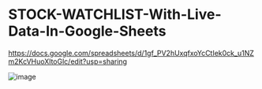 # STOCK-WATCHLIST-With-Live-Data-In-Google-Sheets

https://docs.google.com/spreadsheets/d/1gf_PV2hUxqfxoYcCtIek0ck_u1NZm2KcVHuoXltoGlc/edit?usp=sharing

![image](https://github.com/bilal-ozgur/STOCK-WATCHLIST-With-Live-Data-In-Google-Sheets/assets/130503711/68e44e5f-bf01-4d7c-9f7b-ae0feeaac372)
